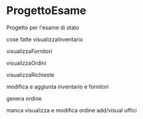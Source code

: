 # ProgettoEsame
Progetto per l'esame di stato

cose fatte
visualizzaInventario

visualizzaFornitori

visualizzaOrdini

visualizzaRichieste

modifica e aggiunta inventario e fornitori

genera ordine



manca
visualizza e modifica ordine
add/visual uffici
